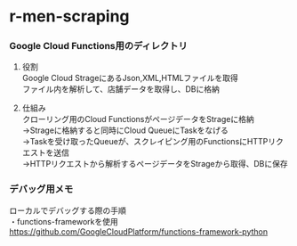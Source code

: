 # r-men-scraping

### Google Cloud Functions用のディレクトリ

1. 役割  
Google Cloud StrageにあるJson,XML,HTMLファイルを取得  
ファイル内を解析して、店舗データを取得し、DBに格納

2. 仕組み  
クローリング用のCloud FunctionsがページデータをStrageに格納  
→Strageに格納すると同時にCloud QueueにTaskをなげる  
→Taskを受け取ったQueueが、スクレイピング用のFunctionsにHTTPリクエストを送信  
→HTTPリクエストから解析するページデータをStrageから取得、DBに保存  


### デバッグ用メモ
ローカルでデバッグする際の手順  
・functions-frameworkを使用  
https://github.com/GoogleCloudPlatform/functions-framework-python

